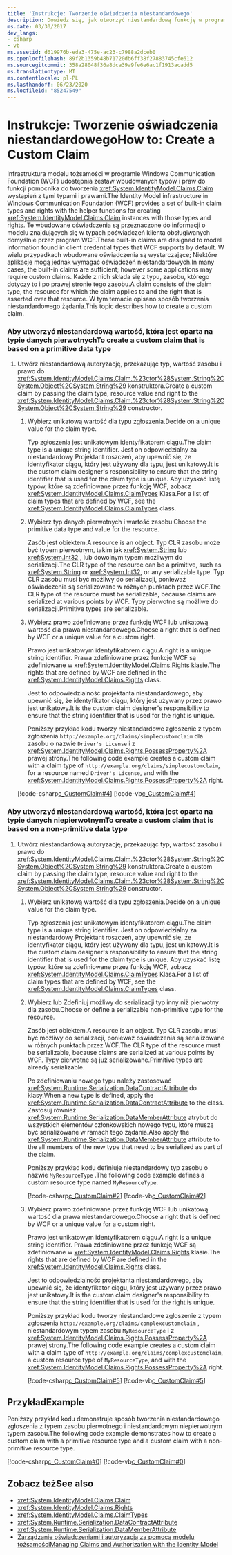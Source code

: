 ```yaml
---
title: 'Instrukcje: Tworzenie oświadczenia niestandardowego'
description: Dowiedz się, jak utworzyć niestandardową funkcję w programie WCF. Usługa WCF obsługuje różne wbudowane oświadczenia, a niektóre aplikacje mogą wymagać oświadczeń niestandardowych.
ms.date: 03/30/2017
dev_langs:
- csharp
- vb
ms.assetid: d619976b-eda3-475e-ac23-c7988a2dceb0
ms.openlocfilehash: 89f2b1359b48b71720db6ff38f27883745cfe612
ms.sourcegitcommit: 358a28048f36a8dca39a9fe6e6ac1f1913acadd5
ms.translationtype: MT
ms.contentlocale: pl-PL
ms.lasthandoff: 06/23/2020
ms.locfileid: "85247549"
---
```

# <a name="how-to-create-a-custom-claim"></a><span data-ttu-id="22c83-104">Instrukcje: Tworzenie oświadczenia niestandardowego</span><span class="sxs-lookup"><span data-stu-id="22c83-104">How to: Create a Custom Claim</span></span>
<span data-ttu-id="22c83-105">Infrastruktura modelu tożsamości w programie Windows Communication Foundation (WCF) udostępnia zestaw wbudowanych typów i praw do funkcji pomocnika do tworzenia <xref:System.IdentityModel.Claims.Claim> wystąpień z tymi typami i prawami.</span><span class="sxs-lookup"><span data-stu-id="22c83-105">The Identity Model infrastructure in Windows Communication Foundation (WCF) provides a set of built-in claim types and rights with the helper functions for creating <xref:System.IdentityModel.Claims.Claim> instances with those types and rights.</span></span> <span data-ttu-id="22c83-106">Te wbudowane oświadczenia są przeznaczone do informacji o modelu znajdujących się w typach poświadczeń klienta obsługiwanych domyślnie przez program WCF.</span><span class="sxs-lookup"><span data-stu-id="22c83-106">These built-in claims are designed to model information found in client credential types that WCF supports by default.</span></span> <span data-ttu-id="22c83-107">W wielu przypadkach wbudowane oświadczenia są wystarczające; Niektóre aplikacje mogą jednak wymagać oświadczeń niestandardowych.</span><span class="sxs-lookup"><span data-stu-id="22c83-107">In many cases, the built-in claims are sufficient; however some applications may require custom claims.</span></span> <span data-ttu-id="22c83-108">Każde z nich składa się z typu, zasobu, którego dotyczy to i po prawej stronie tego zasobu.</span><span class="sxs-lookup"><span data-stu-id="22c83-108">A claim consists of the claim type, the resource for which the claim applies to and the right that is asserted over that resource.</span></span> <span data-ttu-id="22c83-109">W tym temacie opisano sposób tworzenia niestandardowego żądania.</span><span class="sxs-lookup"><span data-stu-id="22c83-109">This topic describes how to create a custom claim.</span></span>  
  
### <a name="to-create-a-custom-claim-that-is-based-on-a-primitive-data-type"></a><span data-ttu-id="22c83-110">Aby utworzyć niestandardową wartość, która jest oparta na typie danych pierwotnych</span><span class="sxs-lookup"><span data-stu-id="22c83-110">To create a custom claim that is based on a primitive data type</span></span>  
  
1. <span data-ttu-id="22c83-111">Utwórz niestandardową autoryzację, przekazując typ, wartość zasobu i prawo do <xref:System.IdentityModel.Claims.Claim.%23ctor%28System.String%2CSystem.Object%2CSystem.String%29> konstruktora.</span><span class="sxs-lookup"><span data-stu-id="22c83-111">Create a custom claim by passing the claim type, resource value and right to the <xref:System.IdentityModel.Claims.Claim.%23ctor%28System.String%2CSystem.Object%2CSystem.String%29> constructor.</span></span>  
  
    1. <span data-ttu-id="22c83-112">Wybierz unikatową wartość dla typu zgłoszenia.</span><span class="sxs-lookup"><span data-stu-id="22c83-112">Decide on a unique value for the claim type.</span></span>  
  
         <span data-ttu-id="22c83-113">Typ zgłoszenia jest unikatowym identyfikatorem ciągu.</span><span class="sxs-lookup"><span data-stu-id="22c83-113">The claim type is a unique string identifier.</span></span> <span data-ttu-id="22c83-114">Jest on odpowiedzialny za niestandardowy Projektant roszczeń, aby upewnić się, że identyfikator ciągu, który jest używany dla typu, jest unikatowy.</span><span class="sxs-lookup"><span data-stu-id="22c83-114">It is the custom claim designer's responsibility to ensure that the string identifier that is used for the claim type is unique.</span></span> <span data-ttu-id="22c83-115">Aby uzyskać listę typów, które są zdefiniowane przez funkcję WCF, zobacz <xref:System.IdentityModel.Claims.ClaimTypes> Klasa.</span><span class="sxs-lookup"><span data-stu-id="22c83-115">For a list of claim types that are defined by WCF, see the <xref:System.IdentityModel.Claims.ClaimTypes> class.</span></span>  
  
    2. <span data-ttu-id="22c83-116">Wybierz typ danych pierwotnych i wartość zasobu.</span><span class="sxs-lookup"><span data-stu-id="22c83-116">Choose the primitive data type and value for the resource.</span></span>  
  
         <span data-ttu-id="22c83-117">Zasób jest obiektem.</span><span class="sxs-lookup"><span data-stu-id="22c83-117">A resource is an object.</span></span> <span data-ttu-id="22c83-118">Typ CLR zasobu może być typem pierwotnym, takim jak <xref:System.String> lub <xref:System.Int32> , lub dowolnym typem możliwym do serializacji.</span><span class="sxs-lookup"><span data-stu-id="22c83-118">The CLR type of the resource can be a primitive, such as <xref:System.String> or <xref:System.Int32>, or any serializable type.</span></span> <span data-ttu-id="22c83-119">Typ CLR zasobu musi być możliwy do serializacji, ponieważ oświadczenia są serializowane w różnych punktach przez WCF.</span><span class="sxs-lookup"><span data-stu-id="22c83-119">The CLR type of the resource must be serializable, because claims are serialized at various points by WCF.</span></span> <span data-ttu-id="22c83-120">Typy pierwotne są możliwe do serializacji.</span><span class="sxs-lookup"><span data-stu-id="22c83-120">Primitive types are serializable.</span></span>  
  
    3. <span data-ttu-id="22c83-121">Wybierz prawo zdefiniowane przez funkcję WCF lub unikatową wartość dla prawa niestandardowego.</span><span class="sxs-lookup"><span data-stu-id="22c83-121">Choose a right that is defined by WCF or a unique value for a custom right.</span></span>  
  
         <span data-ttu-id="22c83-122">Prawo jest unikatowym identyfikatorem ciągu.</span><span class="sxs-lookup"><span data-stu-id="22c83-122">A right is a unique string identifier.</span></span> <span data-ttu-id="22c83-123">Prawa zdefiniowane przez funkcję WCF są zdefiniowane w <xref:System.IdentityModel.Claims.Rights> klasie.</span><span class="sxs-lookup"><span data-stu-id="22c83-123">The rights that are defined by WCF are defined in the <xref:System.IdentityModel.Claims.Rights> class.</span></span>  
  
         <span data-ttu-id="22c83-124">Jest to odpowiedzialność projektanta niestandardowego, aby upewnić się, że identyfikator ciągu, który jest używany przez prawo jest unikatowy.</span><span class="sxs-lookup"><span data-stu-id="22c83-124">It is the custom claim designer's responsibility to ensure that the string identifier that is used for the right is unique.</span></span>  
  
         <span data-ttu-id="22c83-125">Poniższy przykład kodu tworzy niestandardowe zgłoszenie z typem zgłoszenia `http://example.org/claims/simplecustomclaim` dla zasobu o nazwie `Driver's License` i z <xref:System.IdentityModel.Claims.Rights.PossessProperty%2A> prawej strony.</span><span class="sxs-lookup"><span data-stu-id="22c83-125">The following code example creates a custom claim with a claim type of `http://example.org/claims/simplecustomclaim`, for a resource named `Driver's License`, and with the <xref:System.IdentityModel.Claims.Rights.PossessProperty%2A> right.</span></span>  
  
     [!code-csharp[c_CustomClaim#4](../../../../samples/snippets/csharp/VS_Snippets_CFX/c_customclaim/cs/c_customclaim.cs#4)]
     [!code-vb[c_CustomClaim#4](../../../../samples/snippets/visualbasic/VS_Snippets_CFX/c_customclaim/vb/c_customclaim.vb#4)]  
  
### <a name="to-create-a-custom-claim-that-is-based-on-a-non-primitive-data-type"></a><span data-ttu-id="22c83-126">Aby utworzyć niestandardową wartość, która jest oparta na typie danych niepierwotnym</span><span class="sxs-lookup"><span data-stu-id="22c83-126">To create a custom claim that is based on a non-primitive data type</span></span>  
  
1. <span data-ttu-id="22c83-127">Utwórz niestandardową autoryzację, przekazując typ, wartość zasobu i prawo do <xref:System.IdentityModel.Claims.Claim.%23ctor%28System.String%2CSystem.Object%2CSystem.String%29> konstruktora.</span><span class="sxs-lookup"><span data-stu-id="22c83-127">Create a custom claim by passing the claim type, resource value and right to the <xref:System.IdentityModel.Claims.Claim.%23ctor%28System.String%2CSystem.Object%2CSystem.String%29> constructor.</span></span>  
  
    1. <span data-ttu-id="22c83-128">Wybierz unikatową wartość dla typu zgłoszenia.</span><span class="sxs-lookup"><span data-stu-id="22c83-128">Decide on a unique value for the claim type.</span></span>  
  
         <span data-ttu-id="22c83-129">Typ zgłoszenia jest unikatowym identyfikatorem ciągu.</span><span class="sxs-lookup"><span data-stu-id="22c83-129">The claim type is a unique string identifier.</span></span> <span data-ttu-id="22c83-130">Jest on odpowiedzialny za niestandardowy Projektant roszczeń, aby upewnić się, że identyfikator ciągu, który jest używany dla typu, jest unikatowy.</span><span class="sxs-lookup"><span data-stu-id="22c83-130">It is the custom claim designer's responsibility to ensure that the string identifier that is used for the claim type is unique.</span></span> <span data-ttu-id="22c83-131">Aby uzyskać listę typów, które są zdefiniowane przez funkcję WCF, zobacz <xref:System.IdentityModel.Claims.ClaimTypes> Klasa.</span><span class="sxs-lookup"><span data-stu-id="22c83-131">For a list of claim types that are defined by WCF, see the <xref:System.IdentityModel.Claims.ClaimTypes> class.</span></span>  
  
    2. <span data-ttu-id="22c83-132">Wybierz lub Zdefiniuj możliwy do serializacji typ inny niż pierwotny dla zasobu.</span><span class="sxs-lookup"><span data-stu-id="22c83-132">Choose or define a serializable non-primitive type for the resource.</span></span>  
  
         <span data-ttu-id="22c83-133">Zasób jest obiektem.</span><span class="sxs-lookup"><span data-stu-id="22c83-133">A resource is an object.</span></span> <span data-ttu-id="22c83-134">Typ CLR zasobu musi być możliwy do serializacji, ponieważ oświadczenia są serializowane w różnych punktach przez WCF.</span><span class="sxs-lookup"><span data-stu-id="22c83-134">The CLR type of the resource must be serializable, because claims are serialized at various points by WCF.</span></span> <span data-ttu-id="22c83-135">Typy pierwotne są już serializowane.</span><span class="sxs-lookup"><span data-stu-id="22c83-135">Primitive types are already serializable.</span></span>  
  
         <span data-ttu-id="22c83-136">Po zdefiniowaniu nowego typu należy zastosować <xref:System.Runtime.Serialization.DataContractAttribute> do klasy.</span><span class="sxs-lookup"><span data-stu-id="22c83-136">When a new type is defined, apply the <xref:System.Runtime.Serialization.DataContractAttribute> to the class.</span></span> <span data-ttu-id="22c83-137">Zastosuj również <xref:System.Runtime.Serialization.DataMemberAttribute> atrybut do wszystkich elementów członkowskich nowego typu, które muszą być serializowane w ramach tego żądania.</span><span class="sxs-lookup"><span data-stu-id="22c83-137">Also apply the <xref:System.Runtime.Serialization.DataMemberAttribute> attribute to the all members of the new type that need to be serialized as part of the claim.</span></span>  
  
         <span data-ttu-id="22c83-138">Poniższy przykład kodu definiuje niestandardowy typ zasobu o nazwie `MyResourceType` .</span><span class="sxs-lookup"><span data-stu-id="22c83-138">The following code example defines a custom resource type named `MyResourceType`.</span></span>  
  
         [!code-csharp[c_CustomClaim#2](../../../../samples/snippets/csharp/VS_Snippets_CFX/c_customclaim/cs/c_customclaim.cs#2)]
         [!code-vb[c_CustomClaim#2](../../../../samples/snippets/visualbasic/VS_Snippets_CFX/c_customclaim/vb/c_customclaim.vb#2)]
  
    3. <span data-ttu-id="22c83-139">Wybierz prawo zdefiniowane przez funkcję WCF lub unikatową wartość dla prawa niestandardowego.</span><span class="sxs-lookup"><span data-stu-id="22c83-139">Choose a right that is defined by WCF or a unique value for a custom right.</span></span>  
  
         <span data-ttu-id="22c83-140">Prawo jest unikatowym identyfikatorem ciągu.</span><span class="sxs-lookup"><span data-stu-id="22c83-140">A right is a unique string identifier.</span></span> <span data-ttu-id="22c83-141">Prawa zdefiniowane przez funkcję WCF są zdefiniowane w <xref:System.IdentityModel.Claims.Rights> klasie.</span><span class="sxs-lookup"><span data-stu-id="22c83-141">The rights that are defined by WCF are defined in the <xref:System.IdentityModel.Claims.Rights> class.</span></span>  
  
         <span data-ttu-id="22c83-142">Jest to odpowiedzialność projektanta niestandardowego, aby upewnić się, że identyfikator ciągu, który jest używany przez prawo jest unikatowy.</span><span class="sxs-lookup"><span data-stu-id="22c83-142">It is the custom claim designer's responsibility to ensure that the string identifier that is used for the right is unique.</span></span>  
  
         <span data-ttu-id="22c83-143">Poniższy przykład kodu tworzy niestandardowe zgłoszenie z typem zgłoszenia `http://example.org/claims/complexcustomclaim` , niestandardowym typem zasobu `MyResourceType` i z <xref:System.IdentityModel.Claims.Rights.PossessProperty%2A> prawej strony.</span><span class="sxs-lookup"><span data-stu-id="22c83-143">The following code example creates a custom claim with a claim type of `http://example.org/claims/complexcustomclaim`, a custom resource type of `MyResourceType`, and with the <xref:System.IdentityModel.Claims.Rights.PossessProperty%2A> right.</span></span>  
  
         [!code-csharp[c_CustomClaim#5](../../../../samples/snippets/csharp/VS_Snippets_CFX/c_customclaim/cs/c_customclaim.cs#5)]
         [!code-vb[c_CustomClaim#5](../../../../samples/snippets/visualbasic/VS_Snippets_CFX/c_customclaim/vb/c_customclaim.vb#5)]
  
## <a name="example"></a><span data-ttu-id="22c83-144">Przykład</span><span class="sxs-lookup"><span data-stu-id="22c83-144">Example</span></span>  
 <span data-ttu-id="22c83-145">Poniższy przykład kodu demonstruje sposób tworzenia niestandardowego zgłoszenia z typem zasobu pierwotnego i niestandardowym niepierwotnym typem zasobu.</span><span class="sxs-lookup"><span data-stu-id="22c83-145">The following code example demonstrates how to create a custom claim with a primitive resource type and a custom claim with a non-primitive resource type.</span></span>  
  
 [!code-csharp[c_CustomClaim#0](../../../../samples/snippets/csharp/VS_Snippets_CFX/c_customclaim/cs/c_customclaim.cs#0)]
 [!code-vb[c_CustomClaim#0](../../../../samples/snippets/visualbasic/VS_Snippets_CFX/c_customclaim/vb/c_customclaim.vb#0)]  
  
## <a name="see-also"></a><span data-ttu-id="22c83-146">Zobacz też</span><span class="sxs-lookup"><span data-stu-id="22c83-146">See also</span></span>

- <xref:System.IdentityModel.Claims.Claim>
- <xref:System.IdentityModel.Claims.Rights>
- <xref:System.IdentityModel.Claims.ClaimTypes>
- <xref:System.Runtime.Serialization.DataContractAttribute>
- <xref:System.Runtime.Serialization.DataMemberAttribute>
- [<span data-ttu-id="22c83-147">Zarządzanie oświadczeniami i autoryzacją za pomocą modelu tożsamości</span><span class="sxs-lookup"><span data-stu-id="22c83-147">Managing Claims and Authorization with the Identity Model</span></span>](../feature-details/managing-claims-and-authorization-with-the-identity-model.md)

